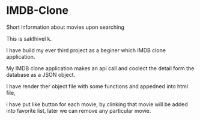 # IMDB-Clone
Short information about movies upon searching

This is sakthivel k.

I have build my ever third project as a beginer which IMDB clone application.

My IMDB clone application makes an api call and coolect the detail form the database as a JSON object.

I have render ther object file with some functions and appedned into html file,

i have put like button for each movie, by clinking that movie will be added into favorite list, later we can remove any particular movie. 
